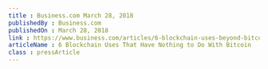 ```yaml
---
title : Business.com March 28, 2018
publishedBy : Business.com
publishedOn : March 28, 2018
link : https://www.business.com/articles/6-blockchain-uses-beyond-bitcoin/
articleName : 6 Blockchain Uses That Have Nothing to Do With Bitcoin
class : pressArticle
---
```

